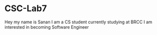 # CSC-Lab7
Hey my name is Sanan
I am a CS student currently studying at BRCC
I am interested in becoming Software Engineer 
